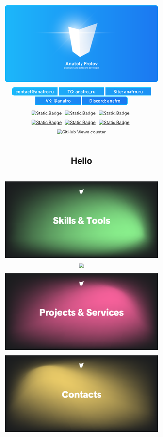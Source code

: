 ![](/Banners/Anafro-Readme-2025-Banner.png)

<p align="center">

<img src="/Badges/Mail__1.svg" height="28">
<img src="/Badges/Telegram__2.svg" height="28">
<img src="/Badges/Site__3.svg" height="28">
<img src="/Badges/VK__4.svg" height="28">
<img src="/Badges/Discord__5.svg" height="28">

</p>

<p id="hero__header" align="center">
    <p align="center">
        <a href="https://awesome.re">
                <img alt="Static Badge" src="https://awesome.re/badge.svg"></a>
        &nbsp;
        <a href="https://vk.com/anafro">
            <img alt="Static Badge" src="https://shields-io.translate.goog/badge/anafro-4C75A3?logo=vk"></a>
        &nbsp;
        <a href="mailto:contact@anafro.ru">
            <img alt="Static Badge" src="https://shields-io.translate.goog/badge/contact%40anafro.ru-black?logo=maildotru"></a>
        &nbsp;
    </p>
    <p align="center">
    <a href="https://t.me/anafro_ru">
        <img alt="Static Badge" src="https://shields-io.translate.goog/badge/%40anafro__ru-26A5E4?logo=telegram"></a>
    &nbsp;
    <a href="https://discord.com/users/398742003556548618/">
        <img alt="Static Badge" src="https://shields-io.translate.goog/badge/anafro-7289da?logo=discord&logoColor=white"></a>
    &nbsp;
    <a href="https://anafro.ru/">
        <img alt="Static Badge" src="https://shields-io.translate.goog/badge/anafro.ru-305CD8?logo=instatus&logoColor=white"></a>
    &nbsp;
    </p>
    <p align="center">
        <img alt="GitHub Views counter" src="https://komarev.com/ghpvc/?username=anafro">
    </p>
</p>

<br>
<h1 id="hero__heading" align="center">Hello</h1>
<br>

![](/Banners/Anafro-Readme-2025-Skills.png)

<p align="center">
  <a href="https://skillicons.dev">
    <img src="https://skillicons.dev/icons?i=java,kotlin,maven,gradle,python,php,laravel,go,nodejs,nuxt,express,prisma,vite,pug,html,css,sass,js,ts,vue,pinia,svelte,vscode,cs,nginx,unity,electron&perline=9" />
  </a>
</p>

![](/Banners/Anafro-Readme-2025-Projects.png)

![](/Banners/Anafro-Readme-2025-Contacts.png)
